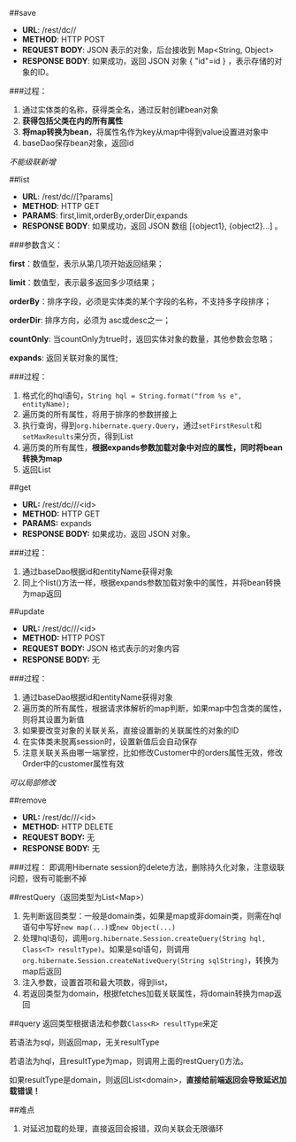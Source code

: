 ##save
- **URL**: /rest/dc/<dataset-name>/<entity-name>
- **METHOD**: HTTP POST
- **REQUEST BODY**: JSON 表示的对象，后台接收到 Map<String, Object>
- **RESPONSE BODY**: 如果成功，返回 JSON 对象  { "id"=id } ，表示存储的对象的ID。

###过程：

1. 通过实体类的名称，获得类全名，通过反射创建bean对象
2. **获得包括父类在内的所有属性**
3. **将map转换为bean**，将属性名作为key从map中得到value设置进对象中
4. baseDao保存bean对象，返回id

*不能级联新增*

##list
- **URL**: /rest/dc/<dataset-name>/<entity-name>[?params]
- **METHOD**: HTTP GET
- **PARAMS**: first,limit,orderBy,orderDir,expands
- **RESPONSE BODY**: 如果成功，返回 JSON 数组  [{object1}, {object2}...] 。

###参数含义：

**first**：数值型，表示从第几项开始返回结果；

**limit**：数值型，表示最多返回多少项结果；

**orderBy**：排序字段，必须是实体类的某个字段的名称，不支持多字段排序；

**orderDir**: 排序方向，必须为 asc或desc之一；

**countOnly**: 当countOnly为true时，返回实体对象的数量，其他参数会忽略；

**expands**: 返回关联对象的属性;

###过程：
1. 格式化的hql语句，`String hql = String.format("from %s e", entityName);`
2. 遍历类的所有属性，将用于排序的参数拼接上
3. 执行查询，得到`org.hibernate.query.Query`，通过`setFirstResult`和`setMaxResults`来分页，得到List<Bean>
4. 遍历类的所有属性，**根据expands参数加载对象中对应的属性，同时将bean转换为map**
5. 返回List<Map>

##get
- **URL:** /rest/dc/<dataset-name>/<entity-name>/<id\>
- **METHOD:** HTTP GET
- **PARAMS:** expands
- **RESPONSE BODY:** 如果成功，返回 JSON 对象。

###过程：
1. 通过baseDao根据id和entityName获得对象
2. 同上个list()方法一样，根据expands参数加载对象中的属性，并将bean转换为map返回

##update
- **URL:** /rest/dc/<dataset-name>/<entity-name>/<id\>
- **METHOD:** HTTP POST
- **REQUEST BODY:** JSON 格式表示的对象内容
- **RESPONSE BODY:** 无

###过程：
1. 通过baseDao根据id和entityName获得对象
2. 遍历类的所有属性，根据请求体解析的map判断，如果map中包含类的属性，则将其设置为新值
3. 如果要改变对象的关联关系，直接设置新的关联属性的对象的ID
3. 在实体类未脱离session时，设置新值后会自动保存
4. 注意关联关系由哪一端掌控，比如修改Customer中的orders属性无效，修改Order中的customer属性有效

*可以局部修改*

##remove
- **URL:** /rest/dc/<dataset-name>/<entity-name>/<id\>
- **METHOD:** HTTP DELETE
- **REQUEST BODY:** 无
- **RESPONSE BODY:** 无

###过程：
即调用Hibernate session的delete方法，删除持久化对象，注意级联问题，很有可能删不掉

##restQuery（返回类型为List<Map\>）
1. 先判断返回类型：一般是domain类，如果是map或非domain类，则需在hql语句中写好`new map(...)`或`new Object(...)`
2. 处理hql语句，调用`org.hibernate.Session.createQuery(String hql, Class<T> resultType)`。如果是sql语句，则调用`org.hibernate.Session.createNativeQuery(String sqlString)`，转换为map后返回
3. 注入参数，设置首项和最大项数，得到list，
4. 若返回类型为domain，根据fetches加载关联属性，将domain转换为map返回

##query
返回类型根据语法和参数`Class<R> resultType`来定

若语法为sql，则返回map，无关resultType

若语法为hql，且resultType为map，则调用上面的restQuery()方法。

如果resultType是domain，则返回List<domain\>，**直接给前端返回会导致延迟加载错误！**

##难点
1. 对延迟加载的处理，直接返回会报错，双向关联会无限循环